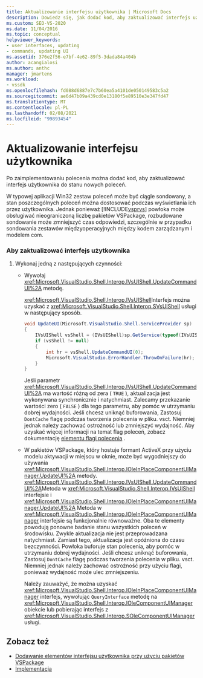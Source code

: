 ```yaml
---
title: Aktualizowanie interfejsu użytkownika | Microsoft Docs
description: Dowiedz się, jak dodać kod, aby zaktualizować interfejs użytkownika po zaimplementowaniu nowego polecenia w pakietu VSPackage.
ms.custom: SEO-VS-2020
ms.date: 11/04/2016
ms.topic: conceptual
helpviewer_keywords:
- user interfaces, updating
- commands, updating UI
ms.assetid: 376e2f56-e7bf-4e62-89f5-3dada84a404b
author: acangialosi
ms.author: anthc
manager: jmartens
ms.workload:
- vssdk
ms.openlocfilehash: fd088d6887e7c7b60ea5a4101de050149583c5a2
ms.sourcegitcommit: ae6d47b09a439cd0e13180f5e89510e3e347fd47
ms.translationtype: MT
ms.contentlocale: pl-PL
ms.lasthandoff: 02/08/2021
ms.locfileid: "99893454"
---
```

# <a name="updating-the-user-interface"></a>Aktualizowanie interfejsu użytkownika
Po zaimplementowaniu polecenia można dodać kod, aby zaktualizować interfejs użytkownika do stanu nowych poleceń.

 W typowej aplikacji Win32 zestaw poleceń może być ciągle sondowany, a stan poszczególnych poleceń można dostosować podczas wyświetlania ich przez użytkownika. Jednak ponieważ [!INCLUDE[vsprvs](../code-quality/includes/vsprvs_md.md)] powłoka może obsługiwać nieograniczoną liczbę pakietów VSPackage, rozbudowane sondowanie może zmniejszyć czas odpowiedzi, szczególnie w przypadku sondowania zestawów międzyoperacyjnych między kodem zarządzanym i modelem com.

### <a name="to-update-the-ui"></a>Aby zaktualizować interfejs użytkownika

1. Wykonaj jedną z następujących czynności:

    - Wywołaj <xref:Microsoft.VisualStudio.Shell.Interop.IVsUIShell.UpdateCommandUI%2A> metodę.

         <xref:Microsoft.VisualStudio.Shell.Interop.IVsUIShell>Interfejs można uzyskać z <xref:Microsoft.VisualStudio.Shell.Interop.SVsUIShell> usługi w następujący sposób.

        ```csharp
        void UpdateUI(Microsoft.VisualStudio.Shell.ServiceProvider sp)
        {
            IVsUIShell vsShell = (IVsUIShell)sp.GetService(typeof(IVsUIShell));
            if (vsShell != null)
            {
                int hr = vsShell.UpdateCommandUI(0);
                Microsoft.VisualStudio.ErrorHandler.ThrowOnFailure(hr);
            }
        }

        ```

         Jeśli parametr <xref:Microsoft.VisualStudio.Shell.Interop.IVsUIShell.UpdateCommandUI%2A> ma wartość różną od zera ( `TRUE` ), aktualizacja jest wykonywana synchronicznie i natychmiast. Zalecamy przekazanie wartości zero ( `FALSE` ) dla tego parametru, aby pomóc w utrzymaniu dobrej wydajności. Jeśli chcesz uniknąć buforowania, Zastosuj `DontCache` flagę podczas tworzenia polecenia w pliku. vsct. Niemniej jednak należy zachować ostrożność lub zmniejszyć wydajność. Aby uzyskać więcej informacji na temat flag poleceń, zobacz dokumentację [elementu flagi polecenia](../extensibility/command-flag-element.md) .

    - W pakietów VSPackage, który hostuje formant ActiveX przy użyciu modelu aktywacji w miejscu w oknie, może być wygodniejszy do używania <xref:Microsoft.VisualStudio.Shell.Interop.IOleInPlaceComponentUIManager.UpdateUI%2A> metody. <xref:Microsoft.VisualStudio.Shell.Interop.IVsUIShell.UpdateCommandUI%2A>Metoda w <xref:Microsoft.VisualStudio.Shell.Interop.IVsUIShell> interfejsie i <xref:Microsoft.VisualStudio.Shell.Interop.IOleInPlaceComponentUIManager.UpdateUI%2A> Metoda w <xref:Microsoft.VisualStudio.Shell.Interop.IOleInPlaceComponentUIManager> interfejsie są funkcjonalnie równoważne. Oba te elementy powodują ponowne badanie stanu wszystkich poleceń w środowisku. Zwykle aktualizacja nie jest przeprowadzana natychmiast. Zamiast tego, aktualizacja jest opóźniona do czasu bezczynności. Powłoka buforuje stan polecenia, aby pomóc w utrzymaniu dobrej wydajności. Jeśli chcesz uniknąć buforowania, Zastosuj `DontCache` flagę podczas tworzenia polecenia w pliku. vsct. Niemniej jednak należy zachować ostrożność przy użyciu flagi, ponieważ wydajność może ulec zmniejszeniu.

         Należy zauważyć, że można uzyskać <xref:Microsoft.VisualStudio.Shell.Interop.IOleInPlaceComponentUIManager> interfejs, wywołując `QueryInterface` metodę na <xref:Microsoft.VisualStudio.Shell.Interop.IOleComponentUIManager> obiekcie lub pobierając interfejs z <xref:Microsoft.VisualStudio.Shell.Interop.SOleComponentUIManager> usługi.

## <a name="see-also"></a>Zobacz też
- [Dodawanie elementów interfejsu użytkownika przy użyciu pakietów VSPackage](../extensibility/internals/how-vspackages-add-user-interface-elements.md)
- [Implementacja](../extensibility/internals/command-implementation.md)
